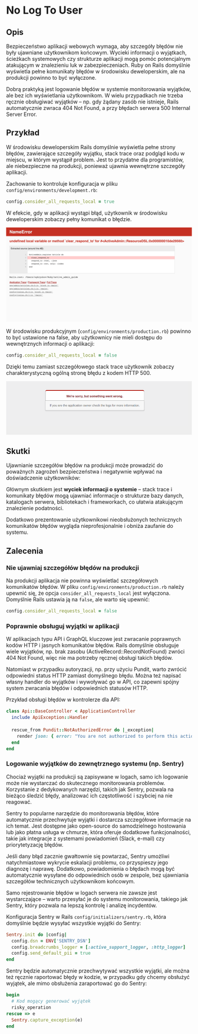 # No Log To User

## Opis

Bezpieczeństwo aplikacji webowych wymaga, aby szczegóły błędów nie były ujawniane użytkownikom końcowym. Wycieki informacji o wyjątkach, ścieżkach systemowych czy strukturze aplikacji mogą pomóc potencjalnym atakującym w znalezieniu luk w zabezpieczeniach. Ruby on Rails domyślnie wyświetla pełne komunikaty błędów w środowisku deweloperskim, ale na produkcji powinno to być wyłączone.

Dobrą praktyką jest logowanie błędów w systemie monitorowania wyjątków, ale bez ich wyświetlania użytkownikom. W wielu przypadkach nie trzeba ręcznie obsługiwać wyjątków – np. gdy żądany zasób nie istnieje, Rails automatycznie zwraca 404 Not Found, a przy błędach serwera 500 Internal Server Error.

## Przykład

W środowisku deweloperskim Rails domyślnie wyświetla pełne strony błędów, zawierające szczegóły wyjątku, stack trace oraz podgląd kodu w miejscu, w którym wystąpił problem. Jest to przydatne dla programistów, ale niebezpieczne na produkcji, ponieważ ujawnia wewnętrzne szczegóły aplikacji.

Zachowanie to kontroluje konfiguracja w pliku `config/environments/development.rb`:

```ruby
config.consider_all_requests_local = true
```

W efekcie, gdy w aplikacji wystąpi błąd, użytkownik w środowisku deweloperskim zobaczy pełny komunikat o błędzie.

![500 Internal Server Error](./screenshots/exception.png)

W środowisku produkcyjnym (`config/environments/production.rb`) powinno to być ustawione na false, aby użytkownicy nie mieli dostępu do wewnętrznych informacji o aplikacji:

```ruby
config.consider_all_requests_local = false
```

Dzięki temu zamiast szczegółowego stack trace użytkownik zobaczy charakterystyczną ogólną stronę błędu z kodem HTTP 500.

![500 Internal Server Error](./screenshots/error.png)

## Skutki

Ujawnianie szczegółów błędów na produkcji może prowadzić do poważnych zagrożeń bezpieczeństwa i negatywnie wpływać na doświadczenie użytkowników:

Głównym skutkiem jest **wyciek informacji o systemie** – stack trace i komunikaty błędów mogą ujawniać informacje o strukturze bazy danych, katalogach serwera, bibliotekach i frameworkach, co ułatwia atakującym znalezienie podatności.

Dodatkowo prezentowanie użytkownikowi nieobsłużonych technicznych komunikatów błędów wygląda nieprofesjonalnie i obniża zaufanie do systemu.

## Zalecenia

### Nie ujawniaj szczegółów błędów na produkcji

Na produkcji aplikacja nie powinna wyświetlać szczegółowych komunikatów błędów. W pliku `config/environments/production.rb` należy upewnić się, że opcja `consider_all_requests_local` jest wyłączona. Domyślnie Rails ustawia ją na `false`, ale warto się upewnić:

```ruby
config.consider_all_requests_local = false
```

### Poprawnie obsługuj wyjątki w aplikacji

W aplikacjach typu API i GraphQL kluczowe jest zwracanie poprawnych kodów HTTP i jasnych komunikatów błędów. Rails domyślnie obsługuje wiele wyjątków, np. brak zasobu (ActiveRecord::RecordNotFound) zwróci 404 Not Found, więc nie ma potrzeby ręcznej obsługi takich błędów.

Natomiast w przypadku autoryzacji, np. przy użyciu Pundit, warto zwrócić odpowiedni status HTTP zamiast domyślnego błędu. Można też napisać własny handler do wyjątków i wywoływać go w API, co zapewni spójny system zwracania błędów i odpowiednich statusów HTTP.

Przykład obsługi błędów w kontrolerze dla API:

```ruby
class Api::BaseController < ApplicationController
  include ApiException::Handler

  rescue_from Pundit::NotAuthorizedError do |_exception|
    render json: { error: "You are not authorized to perform this action" }, status: :forbidden
  end
end
```

### Logowanie wyjątków do zewnętrznego systemu (np. Sentry)

Chociaż wyjątki na produkcji są zapisywane w logach, samo ich logowanie może nie wystarczać do skutecznego monitorowania problemów. Korzystanie z dedykowanych narzędzi, takich jak Sentry, pozwala na bieżąco śledzić błędy, analizować ich częstotliwość i szybciej na nie reagować.

Sentry to popularne narzędzie do monitorowania błędów, które automatycznie przechwytuje wyjątki i dostarcza szczegółowe informacje na ich temat. Jest dostępne jako open-source do samodzielnego hostowania lub jako płatna usługa w chmurze, która oferuje dodatkowe funkcjonalności, takie jak integracje z systemami powiadomień (Slack, e-mail) czy priorytetyzację błędów.

Jeśli dany błąd zacznie gwałtownie się powtarzać, Sentry umożliwi natychmiastowe wykrycie eskalacji problemu, co przyspieszy jego diagnozę i naprawę. Dodatkowo, powiadomienia o błędach mogą być automatycznie wysyłane do odpowiednich osób w zespole, bez ujawniania szczegółów technicznych użytkownikom końcowym.

Samo rejestrowanie błędów w logach serwera nie zawsze jest wystarczające – warto przesyłać je do systemu monitorowania, takiego jak Sentry, który pozwala na lepszą kontrolę i analizę incydentów.

Konfiguracja Sentry w Rails `config/initializers/sentry.rb`, która domyślnie będzie wysyłać wszystkie wyjątki do Sentry:
```ruby
Sentry.init do |config|
  config.dsn = ENV['SENTRY_DSN']
  config.breadcrumbs_logger = [:active_support_logger, :http_logger]
  config.send_default_pii = true
end
```

Sentry będzie automatycznie przechwytywać wszystkie wyjątki, ale można też ręcznie raportować błędy w kodzie, w przypadku gdy chcemy obsłużyć wyjątek, ale mimo obsłużenia zaraportować go do Sentry:

```ruby
begin
  # Kod mogący generować wyjątek
  risky_operation
rescue => e
  Sentry.capture_exception(e)
end
```
